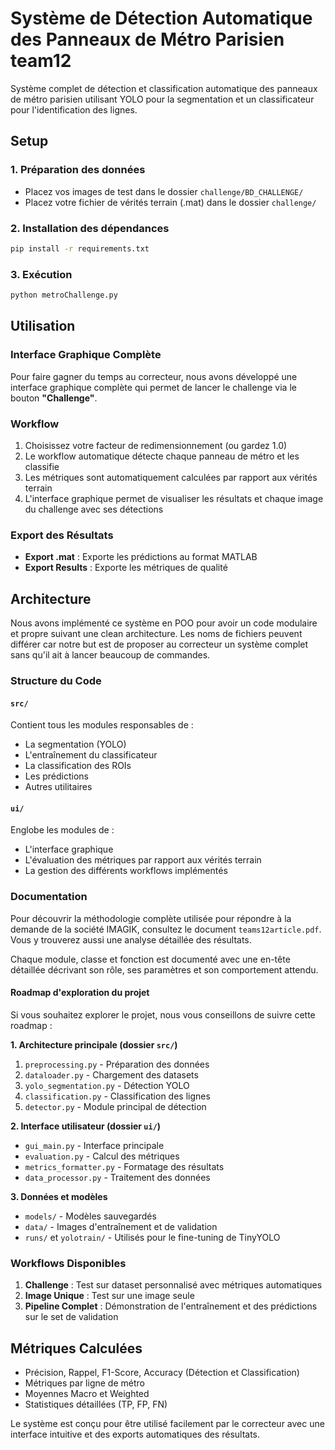 # Système de Détection Automatique des Panneaux de Métro Parisien team12

Système complet de détection et classification automatique des panneaux de métro parisien utilisant YOLO pour la segmentation et un classificateur pour l'identification des lignes.

## Setup

### 1. Préparation des données
- Placez vos images de test dans le dossier `challenge/BD_CHALLENGE/`
- Placez votre fichier de vérités terrain (.mat) dans le dossier `challenge/`

### 2. Installation des dépendances
```bash
pip install -r requirements.txt
```

### 3. Exécution
```bash
python metroChallenge.py
```

## Utilisation

### Interface Graphique Complète
Pour faire gagner du temps au correcteur, nous avons développé une interface graphique complète qui permet de lancer le challenge via le bouton **"Challenge"**.

### Workflow 
1. Choisissez votre facteur de redimensionnement (ou gardez 1.0)
2. Le workflow automatique détecte chaque panneau de métro et les classifie
3. Les métriques sont automatiquement calculées par rapport aux vérités terrain
4. L'interface graphique permet de visualiser les résultats et chaque image du challenge avec ses détections

### Export des Résultats
- **Export .mat** : Exporte les prédictions au format MATLAB
- **Export Results** : Exporte les métriques de qualité

## Architecture

Nous avons implémenté ce système en POO pour avoir un code modulaire et propre suivant une clean architecture. Les noms de fichiers peuvent différer car notre but est de proposer au correcteur un système complet sans qu'il ait à lancer beaucoup de commandes.

### Structure du Code

#### `src/`
Contient tous les modules responsables de :
- La segmentation (YOLO)
- L'entraînement du classificateur
- La classification des ROIs
- Les prédictions
- Autres utilitaires

#### `ui/`
Englobe les modules de :
- L'interface graphique
- L'évaluation des métriques par rapport aux vérités terrain
- La gestion des différents workflows implémentés

### Documentation

Pour découvrir la méthodologie complète utilisée pour répondre à la demande de la société IMAGIK, consultez le document `teams12article.pdf`. Vous y trouverez aussi une analyse détaillée des résultats.

Chaque module, classe et fonction est documenté avec une en-tête détaillée décrivant son rôle, ses paramètres et son comportement attendu.

#### Roadmap d'exploration du projet

Si vous souhaitez explorer le projet, nous vous conseillons de suivre cette roadmap :

**1. Architecture principale (dossier `src/`)**
1. `preprocessing.py` - Préparation des données
2. `dataloader.py` - Chargement des datasets
3. `yolo_segmentation.py` - Détection YOLO
4. `classification.py` - Classification des lignes
5. `detector.py` - Module principal de détection

**2. Interface utilisateur (dossier `ui/`)**
- `gui_main.py` - Interface principale
- `evaluation.py` - Calcul des métriques
- `metrics_formatter.py` - Formatage des résultats
- `data_processor.py` - Traitement des données

**3. Données et modèles**
- `models/` - Modèles sauvegardés
- `data/` - Images d'entraînement et de validation
- `runs/` et `yolotrain/` - Utilisés pour le fine-tuning de TinyYOLO

### Workflows Disponibles

1. **Challenge** : Test sur dataset personnalisé avec métriques automatiques
2. **Image Unique** : Test sur une image seule
3. **Pipeline Complet** : Démonstration de l'entraînement et des prédictions sur le set de validation

## Métriques Calculées

- Précision, Rappel, F1-Score, Accuracy (Détection et Classification)
- Métriques par ligne de métro
- Moyennes Macro et Weighted
- Statistiques détaillées (TP, FP, FN)

Le système est conçu pour être utilisé facilement par le correcteur avec une interface intuitive et des exports automatiques des résultats.

